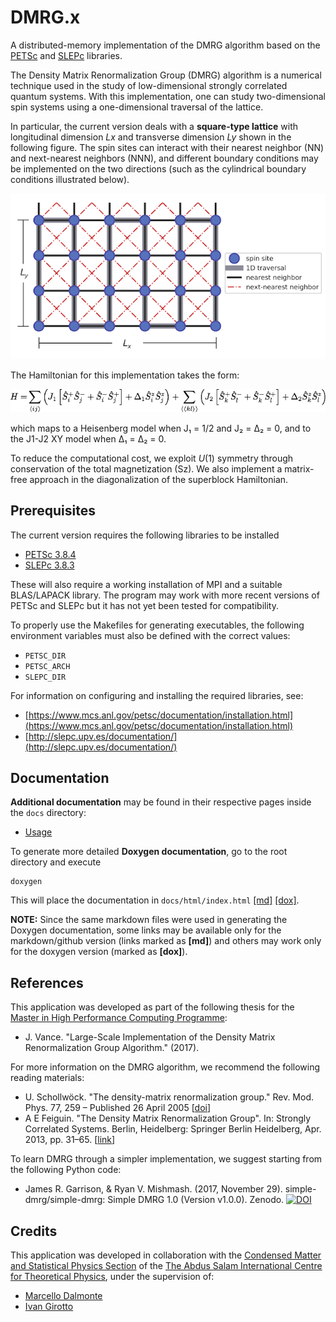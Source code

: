 DMRG.x
======

A distributed-memory implementation of the DMRG algorithm based on the [PETSc](https://www.mcs.anl.gov/petsc/) and
[SLEPc](http://slepc.upv.es/) libraries.

The Density Matrix Renormalization Group (DMRG) algorithm is a numerical technique used in the study of low-dimensional
strongly correlated quantum systems. With this implementation, one can study two-dimensional spin systems using a one-dimensional
traversal of the lattice.

In particular, the current version deals with a **square-type lattice** with longitudinal dimension *Lx* and transverse
dimension *Ly* shown in the following figure.
The spin sites can interact with their nearest neighbor (NN) and next-nearest neighbors (NNN), and different boundary conditions may be implemented on the two directions (such as the cylindrical boundary conditions illustrated below).

![](./assets/img/lattice-j1-j2-square.png)

The Hamiltonian for this implementation takes the form:

![](./assets/img/equation-j1-j2.png)

which maps to a Heisenberg model when J₁ = 1/2 and J₂ = Δ₂ = 0, and to the J1-J2 XY model when Δ₁ = Δ₂ = 0.

To reduce the computational cost, we exploit *U*(1) symmetry through conservation of the total magnetization (Sz).
We also implement a matrix-free approach in the diagonalization of the superblock Hamiltonian.

Prerequisites
-------------
The current version requires the following libraries to be installed
 - [PETSc 3.8.4](http://ftp.mcs.anl.gov/pub/petsc/release-snapshots/petsc-3.8.4.tar.gz)
 - [SLEPc 3.8.3](http://slepc.upv.es/download/distrib/slepc-3.8.3.tar.gz)

These will also require a working installation of MPI and a suitable BLAS/LAPACK library.
The program may work with more recent versions of PETSc and SLEPc but it has not yet been tested for compatibility.

To properly use the Makefiles for generating executables, the following environment variables must also be defined with the correct values:
 - `PETSC_DIR`
 - `PETSC_ARCH`
 - `SLEPC_DIR`

For information on configuring and installing the required libraries, see:
 - [https://www.mcs.anl.gov/petsc/documentation/installation.html](https://www.mcs.anl.gov/petsc/documentation/installation.html)
 - [http://slepc.upv.es/documentation/](http://slepc.upv.es/documentation/)

Documentation
-------------
**Additional documentation** may be found in their respective pages inside the `docs` directory:

 - [Usage](docs/usage.md)

To generate more detailed **Doxygen documentation**, go to the root directory and execute

    doxygen

This will place the documentation in `docs/html/index.html` [[md]](docs/html/index.html)  [[dox]](./index.html).

**NOTE:**
Since the same markdown files were used in generating the Doxygen documentation, some links may be available only for the
markdown/github version (links marked as **[md]**) and others may work only for the doxygen version (marked as **[dox]**).

References
----------

This application was developed as part of the following thesis for the [Master in High Performance Computing Programme](http://mhpc.it):
 - J. Vance. "Large-Scale Implementation of the Density Matrix Renormalization Group Algorithm." (2017).

For more information on the DMRG algorithm, we recommend the following reading materials:
 - U. Schollwöck. "The density-matrix renormalization group." Rev. Mod. Phys. 77, 259 – Published 26 April 2005
    [[doi](https://doi.org/10.1103/RevModPhys.77.259)]
 - A E Feiguin. "The Density Matrix Renormalization Group". In: Strongly Correlated Systems. Berlin, Heidelberg: Springer Berlin Heidelberg, Apr. 2013, pp. 31–65. [[link](https://www.springer.com/cda/content/document/cda_downloaddocument/9783642351051-c2.pdf?SGWID=0-0-45-1391718-p174727662)]

To learn DMRG through a simpler implementation, we suggest starting from the following Python code:
 - James R. Garrison, & Ryan V. Mishmash. (2017, November 29). simple-dmrg/simple-dmrg: Simple DMRG 1.0 (Version v1.0.0). Zenodo. [![DOI](https://zenodo.org/badge/DOI/10.5281/zenodo.1068359.svg)](https://doi.org/10.5281/zenodo.1068359)

<!--
Table of Contents
-----------------
 - [Prerequisites](#prerequisites)
 - [Installation](#installation)
 - [Usage](#usage)
 - [Contributing](#contributing)
 - [Credits](#credits)
 - [License](#license)

Prerequisites
-------------

Installation
------------

Usage
-----

Contributing
------------
-->

Credits
-------
This application was developed in collaboration with the
[Condensed Matter and Statistical Physics Section](https://www.ictp.it/research/cmsp.aspx) of the
[The Abdus Salam International Centre for Theoretical Physics](http://www.ictp.it), under the supervision of:
 - [Marcello Dalmonte](https://www.ictp.it/research/cmsp/members/long-term-visiting-researchers/marcello-dalmonte.aspx)
 - [Ivan Girotto](https://www.mhpc.it/people/ivan-girotto)

<!--
License
-------
-->
